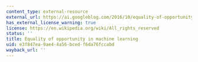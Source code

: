 ```yaml
---
content_type: external-resource
external_url: https://ai.googleblog.com/2016/10/equality-of-opportunity-in-machine.html
has_external_license_warning: true
license: https://en.wikipedia.org/wiki/All_rights_reserved
status: ''
title: Equality of opportunity in machine learning
uid: e3f847ea-9ae4-4a56-bced-f6da76fccabd
wayback_url: ''
---
```

